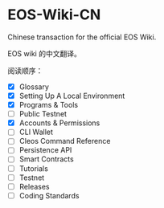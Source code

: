 # EOS-Wiki-CN
Chinese transaction for the official EOS Wiki.

EOS wiki 的中文翻译。

阅读顺序：

- [x] Glossary
- [x] Setting Up A Local Environment
- [x] Programs & Tools
- [ ] Public Testnet  
- [x] Accounts & Permissions
- [ ] CLI Wallet
- [ ] Cleos Command Reference
- [ ] Persistence API
- [ ] Smart Contracts
- [ ] Tutorials
- [ ] Testnet
- [ ] Releases
- [ ] Coding Standards